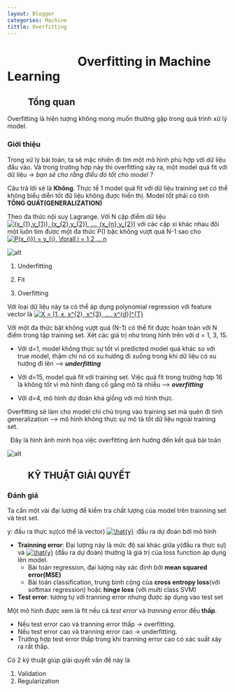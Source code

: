 ```yaml
---
layout: Blogger
categories: Machine
tittle: Overfitting
--- 
```

# &ensp;&ensp;&ensp;&ensp;&ensp;&ensp;&ensp;&ensp;&ensp;&ensp;&ensp; Overfitting in Machine Learning
## &ensp;&ensp;&ensp;&ensp; Tổng quan
Overfitting là hiện tượng không mong muốn thường gặp trong quá trình xử lý model.
### Giới thiệu
Trong xử lý bài toán, ta sẽ mặc nhiên đi tìm một mô hình phù hợp với dữ liệu đầu vào. Và trong trường hợp này thì overfitting xảy ra, một model quá fit với dữ liệu -> *bạn sẽ cho rằng điều đó tốt cho model ?*

Câu trả lời sẽ là **Không**. Thực tế 1 model quá fit với dữ liệu training set có thể không biểu diễn tốt đữ liệu không được hiển thị. Model tốt phải có tính **TỔNG QUÁT(GENERALIZATION)**
 
 Theo đa thức nội suy Lagrange. Với N cặp điểm dữ liệu 
<a href="https://www.codecogs.com/eqnedit.php?latex=(x_{1},y_{1}),&space;(x_{2},y_{2}),&space;...,&space;(x_{n},y_{2})" target="_blank"><img src="https://latex.codecogs.com/gif.latex?(x_{1},y_{1}),&space;(x_{2},y_{2}),&space;...,&space;(x_{n},y_{2})" title="(x_{1},y_{1}), (x_{2},y_{2}), ..., (x_{n},y_{2})" /></a>
với các cặp xi khác nhau đôi một luôn tìm được một đa thức P() bậc không vượt quá N-1 sao cho 
<a href="https://www.codecogs.com/eqnedit.php?latex=\inline&space;P(x_{i})&space;=&space;y_{i},&space;\forall&space;i&space;=&space;1,2,...,n" target="_blank"><img src="https://latex.codecogs.com/gif.latex?\inline&space;P(x_{i})&space;=&space;y_{i},&space;\forall&space;i&space;=&space;1,2,...,n" title="P(x_{i}) = y_{i}, \forall i = 1,2,...,n" /></a>

![alt](https://res.cloudinary.com/dominhhai/image/upload/ml/sin2pi.png)

1) Underfitting

2) Fit

3) Overfitting
 
Với loại dữ liệu này ta có thể áp dụng polynomial regression với feature vector là 
<a href="https://www.codecogs.com/eqnedit.php?latex=\inline&space;X&space;=&space;[1,&space;x,&space;x^{2},&space;x^{3},&space;...,&space;x^{d}]^{T}" target="_blank"><img src="https://latex.codecogs.com/gif.latex?\inline&space;X&space;=&space;[1,&space;x,&space;x^{2},&space;x^{3},&space;...,&space;x^{d}]^{T}" title="X = [1, x, x^{2}, x^{3}, ..., x^{d}]^{T}" /></a>

Với một đa thức bật không vượt quá (N-1) có thể fit được hoàn toàn với N điểm trong tập training set. Xét các giá trị như trong hình trên với d = 1, 3, 15.

* Với d=1, model không thực sự tốt vì predicted model quá khác so với true model, thậm chí nó có xu hướng đi xuống trong khi dữ liệu có xu hướng đi lên --> ***underfitting***

* Với d=15, model quá fit với training set. Việc quá fit trong trường hợp 16 là không tốt vì mô hình đang cố gắng mô tả nhiễu --> ***overfitting***

* Với d=4, mô hình dự đoán khá giống với mô hình thực.

Overfitting sẽ làm cho model chỉ chú trọng vào training set mà quên đi tính generalization --> mô hình không thực sự mô tả tốt dữ liệu ngoài training set.

 &ensp;Đây là hình ảnh minh họa việc overfitting ảnh hướng đến kết quả bài toán
 
 ![alt](https://i.imgur.com/2q85n9s.png)

## &ensp;&ensp;&ensp;&ensp;  KỸ THUẬT GIẢI QUYẾT
### Đánh giá
Ta cần một vài đại lượng để kiểm tra chất lượng của model trên trainning set và test set. 

y: đầu ra thực sự(có thể là vector)
<a href="https://www.codecogs.com/eqnedit.php?latex=\inline&space;\hat{y}" target="_blank"><img src="https://latex.codecogs.com/gif.latex?\inline&space;\hat{y}" title="\hat{y}" /></a>
:đầu ra dự đoán bởi mô hình


* **Trainning error**: Đại lượng này là mức độ sai khác giữa y(đầu ra thực sự) và <a href="https://www.codecogs.com/eqnedit.php?latex=\inline&space;\hat{y}" target="_blank"><img src="https://latex.codecogs.com/gif.latex?\inline&space;\hat{y}" title="\hat{y}" /></a> (đầu ra dự đoán) thường là giá trị của loss function áp dụng lên model.
    * Bài toán regression, đại lượng này xác định bởi **mean squared error(MSE)**
    * Bài toán classification, trung bình cộng của **cross entropy loss**(với softmax regression) hoặc **hinge loss** (với multi class SVM)
* **Test error**: tương tự với tranning error nhưng được áp dụng vào test set

Một mô hình được xem là fit nếu cả *test error* và *tranning error* đều **thấp**. 
* Nếu test error cao và tranning error thấp -> overfitting.
* Nếu test error cao và tranning error cao -> underfitting.
* Trường hợp test error thấp trong khi tranning error cao có xác suất xảy ra rất thấp.

Có 2 kỹ thuật giúp giải quyết vấn đề này là 
1. Validation
2. Regularization
